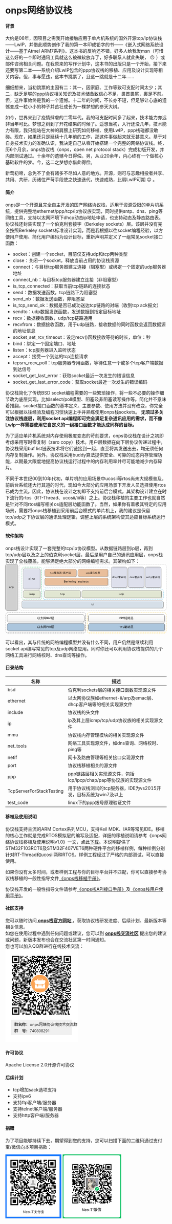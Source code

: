 # onps网络协议栈

#### 背景
大约是06年，因项目之需我开始接触应用于单片机系统的国外开源tcp/ip协议栈——LwIP，并借此顺势创作了我的第一本印成铅字的书——《嵌入式网络系统设计——基于Atmel ARM7系列》。这本书的反响还不错，好多人给我发msn（可惜这么好的一个即时通讯工具就这么被微软放弃了，好多联系人就此失联， :persevere: ）或邮件咨询相关问题。在我原来的写作计划中，这本书的出版只是一个开始，接下来还要写第二本——系统介绍LwIP包含的ppp协议栈的移植、应用及设计实现等相关内容。但，事与愿违，这本书跳票了，且这一跳就是十二年……

细细想来，当初跳票的主因有二：其一，因家庭、工作等致可支配时间太少；其二，缺乏足够的ppp协议相关知识及技术储备致信心不足，畏首畏尾，裹足不前。但，这件事始终是我的一个遗憾。十二年的时间，不长亦不短，但足够让心底的遗憾变成一粒小小的种子并茁壮成长为一棵梦想的参天大树。

如今，世界来到了疫情肆虐的二零年代。我的可支配时间多了起来，技术能力亦远非当年可比。梦想之树到了开花结果的时候了。遥想当初，入行还没几年，技术能力有限，我只能站在大神的肩膀上研究如何移植、使用LwIP，ppp栈碰都没敢碰。现在，如果还只是延续十几年前的工作，那这件事做起来就无甚意义。基于对自身技术实力的准确认识，我决定自己从零开始搭建一个完整的网络协议栈。终，历6个月余，onps协议栈（onps，open net protocol stack）完成初版开发，并内部测试通过。十余年的遗憾今日得偿。另，从业20余年，内心终有一个做核心基础软件的梦。今，这二之梦想亦借此得偿。

新莺初啼，总免不了会有诸多不尽如人意的地方。开源，则可与志趣相投者共享、共用、共研，历诸位严苛手段使之快速迭代，快速成熟，比肩LwIP可期 :blush: 。


#### 简介
onps是一个开源且完全自主开发的国产网络协议栈，适用于资源受限的单片机系统，提供完整地ethernet/ppp/tcp/ip协议族实现，同时提供sntp、dns、ping等网络工具，支持以太网环境下dhcp动态ip地址申请，也支持动态及静态路由表。协议栈还封装实现了一个伯克利套接字（Berkeley sockets）层。该层并没有完全按照Berkeley sockets标准设计实现，而是我根据以往socket编程经验，以方便用户使用、简化用户编码为设计目标，重新声明并定义了一组常见socket接口函数：
- socket：创建一个socket，目前仅支持udp和tcp两种类型
- close：关闭一个socket，释放当前占用的协议栈资源
- connect：与目标tcp服务器建立连接（阻塞型）或绑定一个固定的udp服务器地址
- connect_nb：与目标tcp服务器建立连接（非阻塞型）
- is_tcp_connected：获取当前tcp链路的连接状态
- send：数据发送函数，tcp链路下为阻塞型
- send_nb：数据发送函数，非阻塞型
- is_tcp_send_ok：数据是否已成功送达tcp链路的对端（收到tcp ack报文）
- sendto：udp数据发送函数，发送数据到指定目标地址
- recv：数据接收函数，udp/tcp链路通用
- recvfrom：数据接收函数，用于udp链路，接收数据的同时函数会返回数据源的地址信息
- socket_set_rcv_timeout：设定recv()函数接收等待的时长，单位：秒
- bind：绑定一个固定端口、地址
- listen：tcp服务器进入监听状态
- accept：接受一个到达的tcp连接请求
- tcpsrv_recv_poll：tcp服务器专用函数，等待任意一个或多个tcp客户端数据到达信号
- socket_get_last_error：获取socket最近一次发生的错误信息
- socket_get_last_error_code：获取socket最近一次发生的错误编码

协议栈简化了传统BSD socket编程需要的一些繁琐操作，将一些不必要的操作细节改为底层实现，比如select/poll模型、阻塞及非阻塞读写操作等。简化并不意味着推翻，socket接口函数的基本定义、主要参数、使用方法并没有改变，你完全可以根据以往经验及编程习惯快速上手并熟练使用onps栈sockets。 **无须过多关注协议栈底层，利用socket api编程即可完全满足复杂通讯应用的需求，而不像LwIp一样需要使用它自定义的一组接口函数才能达成同样的目标。** 

为了适应单片机系统对内存使用极度变态的苛刻要求，onps协议栈在设计之初即考虑采用写时零复制（zero copy）技术。用户层数据在向下层协议传递过程中，协议栈采用buf list链表技术将它们链接到一起，直至将其发送出去，均无须任何内存复制操作。另外，协议栈采用buddy算法提供安全、可靠的动态内存管理功能，以期最大限度地提高协议栈运行过程中的内存利用率并尽可能地减少内存碎片。

不同于本世纪00到10年代初，单片机的应用场景中ucosii等rtos尚未大规模普及，前后台系统还大行其道的时代，现如今大部分的应用场景下开发人员选择使用rtos已成为主流。因此，协议栈在设计之初即不支持前后台模式，其架构设计建立在时下流行的rtos（RT-Thread、ucosii/iii等）之上。协议栈移植的主要工作也就自然是针对不同rtos编写相关os适配层功能函数了。当然，如果你有着极其特定的应用场景，需要将onps栈移植到采用前后台模式的单片机上，我的建议是保留tcp/udp之下协议层的通讯处理逻辑，调整上层的系统架构使其适应目标系统运行模式。

#### 软件架构
onps栈设计实现了一套完整的tcp/ip协议模型。从数据链路层到ip层，再到tcp/udp层以及之上的伯克利socket层，最后是用户自己的通讯应用层，onps栈实现了全栈覆盖，能够满足绝大部分的网络编程需求。其架构如下：
![onps栈架构](onps%E6%A0%88%E6%9E%B6%E6%9E%84%E5%9B%BE.jpg)

可以看出，其与传统的网络编程模型并没有什么不同，用户仍然是继续利用socket api编写常见的tcp及udp网络应用。同时你还可以利用协议栈提供的几个网络工具进行网络校时、dns查询等操作。

#### 目录结构

| 名称  | 描述  |
|---|---|
| bsd  | 伯克利sockets层的相关接口函数实现源文件  |
| ethernet  | 以太网协议族如ethernet-ii/arp及emac层、dhcp客户端等的相关实现源文件  |
| include  | 协议栈的头文件  |
| ip  | ip及其上层icmp/tcp/udp协议族的相关实现源文件  |
| mmu  | 协议栈内存管理模块的相关实现源文件  |
| net_tools  | 网络工具实现源文件，如dns查询、网络校时、ping等  |
| netif  | 网卡及路由管理等相关接口实现源文件  |
| port  | 协议栈移植相关的源文件  |
| ppp  | ppp链路层相关实现源文件，包括lcp/ipcp/chap/pap等协议族的实现源文件  |
| TcpServerForStackTesting  | 用于协议栈测试的tcp服务器，IDE为vs2015开发，目标系统为win7及以上  | 
| test_code  | linux下的ppp拨号原理验证文件  |


#### 移植及使用说明

协议栈支持主流的ARM Cortex系列MCU，支持Keil MDK、IAR等常见IDE。移植的核心工作就是完成RTOS模拟层的编写及适配，详细的移植说明请参考《onps网络协议栈移植及使用说明v1.0》一文，点此[下载](https://gitee.com/Neo-T/open-npstack/releases/download/v1.0.0.221017/onps%E7%BD%91%E7%BB%9C%E5%8D%8F%E8%AE%AE%E6%A0%88%E7%A7%BB%E6%A4%8D%E5%8F%8A%E4%BD%BF%E7%94%A8%E8%AF%B4%E6%98%8Ev1.0.7z)。本说明提供了STM32F103RCT6及STM32F407VET6两种硬件平台的移植样例，每种样例分别针对RT-Thread和ucosii两种RTOS。样例工程经过了严格的内部测试，可以直接使用。

如果你没有太多时间，或者样例工程与你的目标平台并不匹配，你可以直接参考协议栈移植的一般性指导文件[《onps栈移植手册》](https://gitee.com/Neo-T/open-npstack/raw/master/onps%E6%A0%88%E7%A7%BB%E6%A4%8D%E6%89%8B%E5%86%8C.pdf)。

协议栈开发的一般性指导文件请参考[《onps栈API接口手册》](https://gitee.com/Neo-T/open-npstack/raw/master/onps%E6%A0%88API%E6%8E%A5%E5%8F%A3%E6%89%8B%E5%86%8C.pdf)及[《onps栈用户使用手册》](https://gitee.com/Neo-T/open-npstack/raw/master/onps%E6%A0%88%E7%94%A8%E6%88%B7%E4%BD%BF%E7%94%A8%E6%89%8B%E5%86%8C.pdf)。

#### 社区支持

您可以随时访问[ **onps栈官方网站** ](http://www.onps.org.cn)，获取协议栈研发进度、后续计划、最新版本等相关信息。<br>如您在使用过程中遇到任何问题或建议，您可以到 **[onps栈交流社区](http://neo.onps.org.cn)** 提出您的建议或问题，新版本发布也会在交流社区第一时间通知。<br>您也可以加入QQ群进行在线技术交流：<br>
![qq交流群](onps%E7%BD%91%E7%BB%9C%E5%8D%8F%E8%AE%AE%E6%A0%88%E6%8A%80%E6%9C%AF%E4%BA%A4%E6%B5%81%E7%BE%A4%E7%BE%A4%E4%BA%8C%E7%BB%B4%E7%A0%81.png)

#### 许可协议

Apache License 2.0开源许可协议

#### 后续计划
- tcp增加sack选项支持
- 支持ipv6
- 支持ftp客户端/服务器
- 支持telnet客户端/服务器
- 支持http客户端/服务器

#### 捐赠

为了项目能够持续下去，期望得到您的支持，您可以扫描下面的二维码通过支付宝/微信向本项目捐款：

![支付宝](alipayn.jpg) ![微信](tencentpay.jpg)